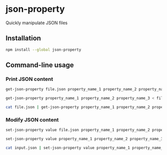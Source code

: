 # json-property
Quickly manipulate JSON files

## Installation

```bash
npm install --global json-property
```

## Command-line usage

### Print JSON content

```bash
get-json-property file.json property_name_1 property_name_2 property_name_3
```

```bash
get-json-property property_name_1 property_name_2 property_name_3 < file.json
```

```bash
cat file.json | get-json-property property_name_1 property_name_2 property_name_3
```

### Modify JSON content

```bash
set-json-property value file.json property_name_1 property_name_2 property_name_3
```

```bash
set-json-property value property_name_1 property_name_2 property_name_3 < input.json > output.json
```

```bash
cat input.json | set-json-property value property_name_1 property_name_2 property_name_3 > output.json
```

